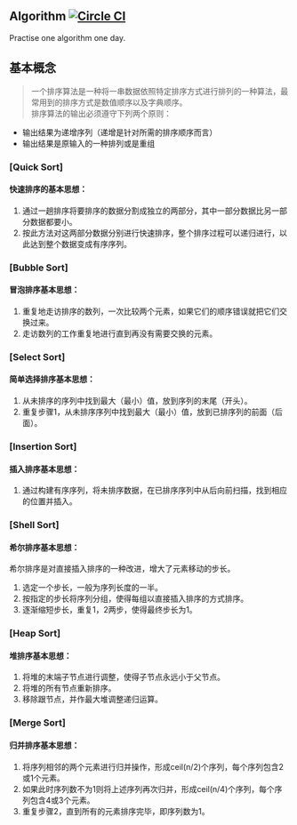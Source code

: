 Algorithm 
[![Circle CI](https://circleci.com/gh/ThreeBearsDan/Algorithm.svg?style=shield)](https://circleci.com/gh/ThreeBearsDan/Algorithm)
-----------------------
Practise one algorithm one day.

## 基本概念
>一个排序算法是一种将一串数据依照特定排序方式进行排列的一种算法，最常用到的排序方式是数值顺序以及字典顺序。    
排序算法的输出必须遵守下列两个原则：
* 输出结果为递增序列（递增是针对所需的排序顺序而言）
* 输出结果是原输入的一种排列或是重组


### [Quick Sort]
#### 快速排序的基本思想：
1. 通过一趟排序将要排序的数据分割成独立的两部分，其中一部分数据比另一部分数据都要小。
2. 按此方法对这两部分数据分别进行快速排序，整个排序过程可以递归进行，以此达到整个数据变成有序序列。

### [Bubble Sort]
#### 冒泡排序基本思想：
1. 重复地走访排序的数列，一次比较两个元素，如果它们的顺序错误就把它们交换过来。
2. 走访数列的工作重复地进行直到再没有需要交换的元素。

### [Select Sort]
#### 简单选择排序基本思想：
1. 从未排序的序列中找到最大（最小）值，放到序列的末尾（开头）。
2. 重复步骤1，从未排序序列中找到最大（最小）值，放到已排序列的前面（后面）。

### [Insertion Sort]
#### 插入排序基本思想：
1. 通过构建有序序列，将未排序数据，在已排序序列中从后向前扫描，找到相应的位置并插入。

### [Shell Sort]
#### 希尔排序基本思想：
希尔排序是对直接插入排序的一种改进，增大了元素移动的步长。
1. 选定一个步长，一般为序列长度的一半。
2. 按指定的步长将序列分组，使得每组以直接插入排序的方式排序。
3. 逐渐缩短步长，重复1，2两步，使得最终步长为1。

### [Heap Sort]
#### 堆排序基本思想：
1. 将堆的末端子节点进行调整，使得子节点永远小于父节点。
2. 将堆的所有节点重新排序。
3. 移除跟节点，并作最大堆调整递归运算。

### [Merge Sort]
#### 归并排序基本思想：
1. 将序列相邻的两个元素进行归并操作，形成ceil(n/2)个序列，每个序列包含2或1个元素。
2. 如果此时序列数不为1则将上述序列再次归并，形成ceil(n/4)个序列，每个序列包含4或3个元素。
3. 重复步骤2，直到所有的元素排序完毕，即序列数为1。